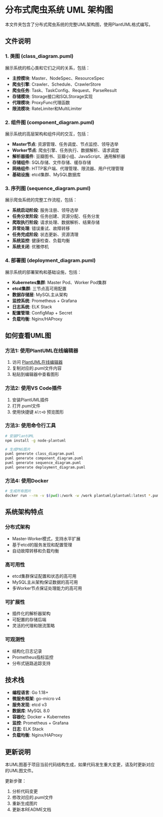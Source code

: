 # 分布式爬虫系统 UML 架构图

本文件夹包含了分布式爬虫系统的完整UML架构图，使用PlantUML格式编写。

## 文件说明

### 1. 类图 (class_diagram.puml)
展示系统的核心类和它们之间的关系，包括：
- **主控模块**: Master、NodeSpec、ResourceSpec
- **爬虫引擎**: Crawler、Schedule、CrawlerStore
- **爬虫任务**: Task、TaskConfig、Request、ParseResult
- **存储模块**: Storage接口和SQLStorage实现
- **代理模块**: ProxyFunc代理函数
- **限流模块**: RateLimiter和MultiLimiter

### 2. 组件图 (component_diagram.puml)
展示系统的高层架构和组件间的交互，包括：
- **Master节点**: 资源管理、任务调度、节点监控、领导选举
- **Worker节点**: 爬虫引擎、任务执行、数据解析、请求调度
- **解析器插件**: 豆瓣图书、豆瓣小组、JavaScript、通用解析器
- **存储组件**: SQL存储、文件存储、缓存存储
- **网络组件**: HTTP客户端、代理管理、限流器、用户代理管理
- **基础设施**: etcd集群、MySQL数据库

### 3. 序列图 (sequence_diagram.puml)
展示爬虫系统的完整工作流程，包括：
- **系统启动阶段**: 服务注册、领导选举
- **任务分发阶段**: 任务创建、资源分配、任务分发
- **爬取执行阶段**: 请求处理、数据解析、结果存储
- **异常处理**: 错误重试、故障转移
- **任务完成阶段**: 状态更新、资源清理
- **系统监控**: 健康检查、负载均衡
- **系统关闭**: 优雅停机

### 4. 部署图 (deployment_diagram.puml)
展示系统的部署架构和基础设施，包括：
- **Kubernetes集群**: Master Pod、Worker Pod集群
- **etcd集群**: 三节点高可用配置
- **数据存储层**: MySQL主从架构
- **监控系统**: Prometheus + Grafana
- **日志系统**: ELK Stack
- **配置管理**: ConfigMap + Secret
- **负载均衡**: Nginx/HAProxy

## 如何查看UML图

### 方法1: 使用PlantUML在线编辑器
1. 访问 [PlantUML在线编辑器](http://www.plantuml.com/plantuml/uml/)
2. 复制对应的.puml文件内容
3. 粘贴到编辑器中查看图形

### 方法2: 使用VS Code插件
1. 安装PlantUML插件
2. 打开.puml文件
3. 使用快捷键 `Alt+D` 预览图形

### 方法3: 使用命令行工具
```bash
# 安装PlantUML
npm install -g node-plantuml

# 生成PNG图片
puml generate class_diagram.puml
puml generate component_diagram.puml
puml generate sequence_diagram.puml
puml generate deployment_diagram.puml
```

### 方法4: 使用Docker
```bash
# 生成所有图片
docker run --rm -v $(pwd):/work -w /work plantuml/plantuml:latest *.puml
```

## 系统架构特点

### 分布式架构
- Master-Worker模式，支持水平扩展
- 基于etcd的服务发现和配置管理
- 自动故障转移和负载均衡

### 高可用性
- etcd集群保证配置和状态的高可用
- MySQL主从架构保证数据的高可用
- 多Worker节点保证处理能力的高可用

### 可扩展性
- 插件化的解析器架构
- 可配置的存储后端
- 灵活的代理和限流策略

### 可观测性
- 结构化日志记录
- Prometheus指标监控
- 分布式链路追踪支持

## 技术栈

- **编程语言**: Go 1.18+
- **微服务框架**: go-micro v4
- **服务发现**: etcd v3
- **数据库**: MySQL 8.0
- **容器化**: Docker + Kubernetes
- **监控**: Prometheus + Grafana
- **日志**: ELK Stack
- **负载均衡**: Nginx/HAProxy

## 更新说明

本UML图基于项目当前代码结构生成，如果代码发生重大变更，请及时更新对应的UML图文件。

更新步骤：
1. 分析代码变更
2. 修改对应的.puml文件
3. 重新生成图片
4. 更新本README文档
